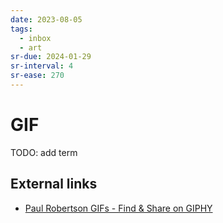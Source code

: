 ```yaml
---
date: 2023-08-05
tags:
  - inbox
  - art
sr-due: 2024-01-29
sr-interval: 4
sr-ease: 270
---
```


# GIF

TODO: add term

## External links

- [Paul Robertson GIFs - Find &amp; Share on GIPHY](https://giphy.com/paulrobertson)
